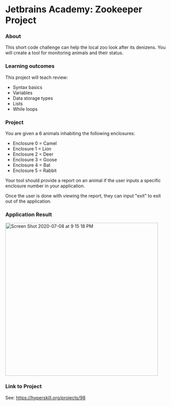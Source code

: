 # Jetbrains Academy: Zookeeper Project

### About
This short code challenge can help the local zoo look after its denizens. You will create a tool for monitoring animals and their status.

### Learning outcomes

This project will teach review:
- Syntax basics
- Variables
- Data storage types
- Lists
- While loops

### Project 

You are given a 6 animals inhabiting the following enclosures:
- Enclosure 0 = Camel
- Enclosure 1 = Lion
- Enclosure 2 = Deer
- Enclosure 3 = Goose
- Enclosure 4 = Bat
- Enclosure 5 = Rabbit

Your tool should provide a report on an animal if the user inputs a specific enclosure number in your application.

Once the user is done with viewing the report, they can input "exit" to exit out of the application.

### Application Result

<img width="478" alt="Screen Shot 2020-07-08 at 9 15 18 PM" src="https://user-images.githubusercontent.com/43900263/86985881-495bde00-c160-11ea-9af2-5534fe425891.png">


### Link to Project
See: https://hyperskill.org/projects/98
